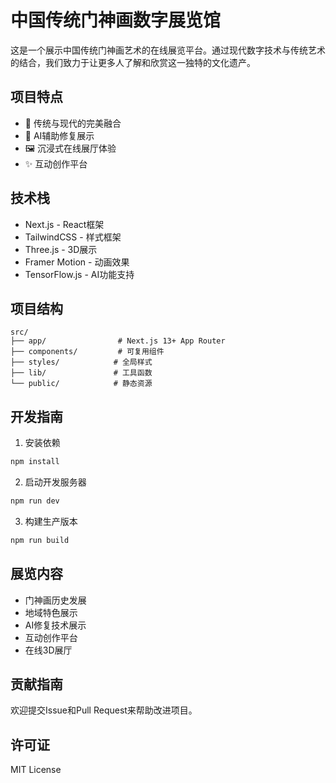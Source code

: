 # 中国传统门神画数字展览馆

这是一个展示中国传统门神画艺术的在线展览平台。通过现代数字技术与传统艺术的结合，我们致力于让更多人了解和欣赏这一独特的文化遗产。

## 项目特点

- 🎨 传统与现代的完美融合
- 🤖 AI辅助修复展示
- 🖼 沉浸式在线展厅体验
- ✨ 互动创作平台

## 技术栈

- Next.js - React框架
- TailwindCSS - 样式框架
- Three.js - 3D展示
- Framer Motion - 动画效果
- TensorFlow.js - AI功能支持

## 项目结构

```
src/
├── app/                # Next.js 13+ App Router
├── components/         # 可复用组件
├── styles/            # 全局样式
├── lib/               # 工具函数
└── public/            # 静态资源
```

## 开发指南

1. 安装依赖
```bash
npm install
```

2. 启动开发服务器
```bash
npm run dev
```

3. 构建生产版本
```bash
npm run build
```

## 展览内容

- 门神画历史发展
- 地域特色展示
- AI修复技术展示
- 互动创作平台
- 在线3D展厅

## 贡献指南

欢迎提交Issue和Pull Request来帮助改进项目。

## 许可证

MIT License 
